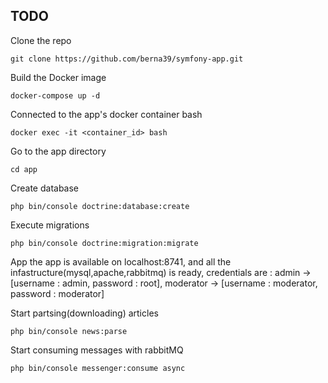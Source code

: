 ## TODO

Clone the repo


```
git clone https://github.com/berna39/symfony-app.git
```
Build the Docker image
```
docker-compose up -d
```
Connected to the app's docker container bash
```
docker exec -it <container_id> bash
```
Go to the app directory
```
cd app
```

Create database
```
php bin/console doctrine:database:create
```
Execute migrations
```
php bin/console doctrine:migration:migrate
```

App the app is available on localhost:8741, and all the infastructure(mysql,apache,rabbitmq) is ready, credentials are : admin -> [username : admin, password : root], 
moderator -> [username : moderator, password : moderator]

Start partsing(downloading) articles
```
php bin/console news:parse
```
Start consuming messages with rabbitMQ
```
php bin/console messenger:consume async
```
